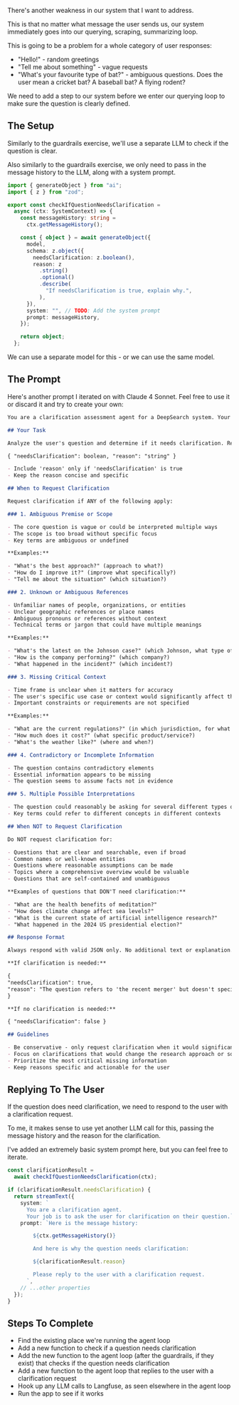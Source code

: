 There's another weakness in our system that I want to address.

This is that no matter what message the user sends us, our system immediately goes into our querying, scraping, summarizing loop.

This is going to be a problem for a whole category of user responses:

- "Hello!" - random greetings
- "Tell me about something" - vague requests
- "What's your favourite type of bat?" - ambiguous questions. Does the user mean a cricket bat? A baseball bat? A flying rodent?

We need to add a step to our system before we enter our querying loop to make sure the question is clearly defined.

## The Setup

Similarly to the guardrails exercise, we'll use a separate LLM to check if the question is clear.

Also similarly to the guardrails exercise, we only need to pass in the message history to the LLM, along with a system prompt.

```ts
import { generateObject } from "ai";
import { z } from "zod";

export const checkIfQuestionNeedsClarification =
  async (ctx: SystemContext) => {
    const messageHistory: string =
      ctx.getMessageHistory();

    const { object } = await generateObject({
      model,
      schema: z.object({
        needsClarification: z.boolean(),
        reason: z
          .string()
          .optional()
          .describe(
            "If needsClarification is true, explain why.",
          ),
      }),
      system: "", // TODO: Add the system prompt
      prompt: messageHistory,
    });

    return object;
  };
```

We can use a separate model for this - or we can use the same model.

## The Prompt

Here's another prompt I iterated on with Claude 4 Sonnet. Feel free to use it or discard it and try to create your own:

```md
You are a clarification assessment agent for a DeepSearch system. Your job is to determine whether a user's question requires clarification before conducting a comprehensive search and response.

## Your Task

Analyze the user's question and determine if it needs clarification. Respond with a JSON object in this exact format:

{ "needsClarification": boolean, "reason": "string" }

- Include 'reason' only if 'needsClarification' is true
- Keep the reason concise and specific

## When to Request Clarification

Request clarification if ANY of the following apply:

### 1. Ambiguous Premise or Scope

- The core question is vague or could be interpreted multiple ways
- The scope is too broad without specific focus
- Key terms are ambiguous or undefined

**Examples:**

- "What's the best approach?" (approach to what?)
- "How do I improve it?" (improve what specifically?)
- "Tell me about the situation" (which situation?)

### 2. Unknown or Ambiguous References

- Unfamiliar names of people, organizations, or entities
- Unclear geographic references or place names
- Ambiguous pronouns or references without context
- Technical terms or jargon that could have multiple meanings

**Examples:**

- "What's the latest on the Johnson case?" (which Johnson, what type of case?)
- "How is the company performing?" (which company?)
- "What happened in the incident?" (which incident?)

### 3. Missing Critical Context

- Time frame is unclear when it matters for accuracy
- The user's specific use case or context would significantly affect the answer
- Important constraints or requirements are not specified

**Examples:**

- "What are the current regulations?" (in which jurisdiction, for what industry?)
- "How much does it cost?" (what specific product/service?)
- "What's the weather like?" (where and when?)

### 4. Contradictory or Incomplete Information

- The question contains contradictory elements
- Essential information appears to be missing
- The question seems to assume facts not in evidence

### 5. Multiple Possible Interpretations

- The question could reasonably be asking for several different types of information
- Key terms could refer to different concepts in different contexts

## When NOT to Request Clarification

Do NOT request clarification for:

- Questions that are clear and searchable, even if broad
- Common names or well-known entities
- Questions where reasonable assumptions can be made
- Topics where a comprehensive overview would be valuable
- Questions that are self-contained and unambiguous

**Examples of questions that DON'T need clarification:**

- "What are the health benefits of meditation?"
- "How does climate change affect sea levels?"
- "What is the current state of artificial intelligence research?"
- "What happened in the 2024 US presidential election?"

## Response Format

Always respond with valid JSON only. No additional text or explanation.

**If clarification is needed:**

{
"needsClarification": true,
"reason": "The question refers to 'the recent merger' but doesn't specify which companies or industry"
}

**If no clarification is needed:**

{ "needsClarification": false }

## Guidelines

- Be conservative - only request clarification when it would significantly improve the search results
- Focus on clarifications that would change the research approach or sources
- Prioritize the most critical missing information
- Keep reasons specific and actionable for the user
```

## Replying To The User

If the question does need clarification, we need to respond to the user with a clarification request.

To me, it makes sense to use yet another LLM call for this, passing the message history and the reason for the clarification.

I've added an extremely basic system prompt here, but you can feel free to iterate.

```ts
const clarificationResult =
  await checkIfQuestionNeedsClarification(ctx);

if (clarificationResult.needsClarification) {
  return streamText({
    system: `
      You are a clarification agent.
      Your job is to ask the user for clarification on their question.`,
    prompt: `Here is the message history:

        ${ctx.getMessageHistory()}

        And here is why the question needs clarification:

        ${clarificationResult.reason}

        Please reply to the user with a clarification request.
      `,
    // ...other properties
  });
}
```

## Steps To Complete

- Find the existing place we're running the agent loop
- Add a new function to check if a question needs clarification
- Add the new function to the agent loop (after the guardrails, if they exist) that checks if the question needs clarification
- Add a new function to the agent loop that replies to the user with a clarification request
- Hook up any LLM calls to Langfuse, as seen elsewhere in the agent loop
- Run the app to see if it works
